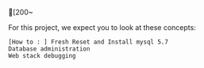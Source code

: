 [200~

For this project, we expect you to look at these concepts:

    [How to : ] Fresh Reset and Install mysql 5.7
    Database administration
    Web stack debugging



